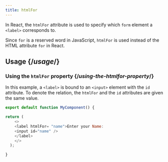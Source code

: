 ```yaml
---
title: htmlFor
---
```


<Intro>

In React, the `htmlFor` attribute is used to specify which `form` element a `<label>` corresponds to.

<Note>

Since `for` is a reserved word in JavaScript, `htmlFor` is used instead of the HTML attribute `for` in React.

</Note>

</Intro>

<InlineToc />

## Usage {/*usage*/}

### Using the `htmlFor` property {/*using-the-htmlfor-property*/}

In this example, a `<label>` is bound to an `<input>` element with the `id` attribute. To denote the relation, the `htmlFor` and the `id` attributes are given the same value.

<Sandpack>

``` js App.js
export default function MyComponent() {

return (
    <>
    <label htmlFor= "name">Enter your Name:
    <input id="name" />
    </label>
    </>
  );

}
```

</Sandpack>
